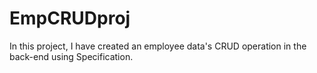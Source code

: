 # EmpCRUDproj

In this project, I have created an employee data's CRUD operation in the back-end using Specification.
